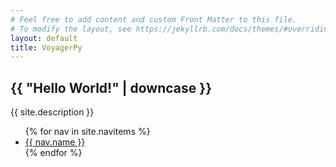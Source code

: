 ```yaml
---
# Feel free to add content and custom Front Matter to this file.
# To modify the layout, see https://jekyllrb.com/docs/themes/#overriding-theme-defaults
layout: default
title: VoyagerPy
---
```


## {{ "Hello World!" | downcase }}

{{ site.description }}

<div class="container-fluid">
	<div class="collapse navbar-collapse">
		<ul class="navbar-nav me-auto mb-2 mb-lg-0">
		{% for nav in site.navitems %}
			<li class="nav-item">
			<a href="{{ nav.url }}"> {{ nav.name }} </a>
			</li>
		{% endfor %}
		</ul>
	</div>
</div>